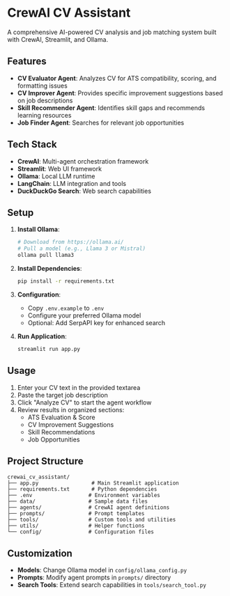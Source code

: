 # CrewAI CV Assistant

A comprehensive AI-powered CV analysis and job matching system built with CrewAI, Streamlit, and Ollama.

## Features

- **CV Evaluator Agent**: Analyzes CV for ATS compatibility, scoring, and formatting issues
- **CV Improver Agent**: Provides specific improvement suggestions based on job descriptions
- **Skill Recommender Agent**: Identifies skill gaps and recommends learning resources
- **Job Finder Agent**: Searches for relevant job opportunities

## Tech Stack

- **CrewAI**: Multi-agent orchestration framework
- **Streamlit**: Web UI framework
- **Ollama**: Local LLM runtime
- **LangChain**: LLM integration and tools
- **DuckDuckGo Search**: Web search capabilities

## Setup

1. **Install Ollama**:
   ```bash
   # Download from https://ollama.ai/
   # Pull a model (e.g., Llama 3 or Mistral)
   ollama pull llama3
   ```

2. **Install Dependencies**:
   ```bash
   pip install -r requirements.txt
   ```

3. **Configuration**:
   - Copy `.env.example` to `.env`
   - Configure your preferred Ollama model
   - Optional: Add SerpAPI key for enhanced search

4. **Run Application**:
   ```bash
   streamlit run app.py
   ```

## Usage

1. Enter your CV text in the provided textarea
2. Paste the target job description
3. Click "Analyze CV" to start the agent workflow
4. Review results in organized sections:
   - ATS Evaluation & Score
   - CV Improvement Suggestions
   - Skill Recommendations
   - Job Opportunities

## Project Structure

```
crewai_cv_assistant/
├── app.py                 # Main Streamlit application
├── requirements.txt       # Python dependencies
├── .env                  # Environment variables
├── data/                 # Sample data files
├── agents/               # CrewAI agent definitions
├── prompts/              # Prompt templates
├── tools/                # Custom tools and utilities
├── utils/                # Helper functions
└── config/               # Configuration files
```

## Customization

- **Models**: Change Ollama model in `config/ollama_config.py`
- **Prompts**: Modify agent prompts in `prompts/` directory
- **Search Tools**: Extend search capabilities in `tools/search_tool.py`
